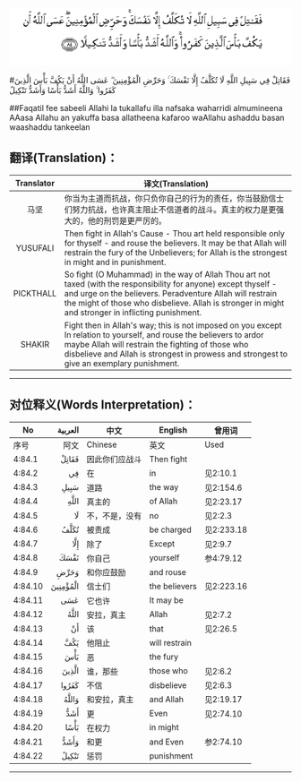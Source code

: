 ![004:084](images/004_084.gif)

#فَقَاتِلْ فِي سَبِيلِ اللَّهِ لَا تُكَلَّفُ إِلَّا نَفْسَكَ ۚ وَحَرِّضِ الْمُؤْمِنِينَ ۖ عَسَى اللَّهُ أَنْ يَكُفَّ بَأْسَ الَّذِينَ كَفَرُوا ۚ وَاللَّهُ أَشَدُّ بَأْسًا وَأَشَدُّ تَنْكِيلً 

##Faqatil fee sabeeli Allahi la tukallafu illa nafsaka waharridi almumineena AAasa Allahu an yakuffa basa allatheena kafaroo waAllahu ashaddu basan waashaddu tankeelan 

## 翻译(Translation)：

| Translator | 译文(Translation)                                            |
| :--------: | ------------------------------------------------------------ |
|    马坚    | 你当为主道而抗战，你只负你自己的行为的责任，你当鼓励信士们努力抗战，也许真主阻止不信道者的战斗。真主的权力是更强大的，他的刑罚是更严厉的。 |
|  YUSUFALI  | Then fight in Allah's Cause - Thou art held responsible only for thyself - and rouse the believers. It may be that Allah will restrain the fury of the Unbelievers; for Allah is the strongest in might and in punishment. |
| PICKTHALL  | So fight (O Muhammad) in the way of Allah Thou art not taxed (with the responsibility for anyone) except thyself - and urge on the believers. Peradventure Allah will restrain the might of those who disbelieve. Allah is stronger in might and stronger in inflicting punishment. |
|   SHAKIR   | Fight then in Allah's way; this is not imposed on you except In relation to yourself, and rouse the believers to ardor maybe Allah will restrain the fighting of those who disbelieve and Allah is strongest in prowess and strongest to give an exemplary punishment. |

---

## 对位释义(Words Interpretation)：

| No   | العربية | 中文    | English | 曾用词 |
| ---- | ------: | ------- | ------- | ------ |
| 序号 |    阿文 | Chinese | 英文    | Used   |
| 4:84.1  | فَقَاتِلْ    | 因此你们应战斗 | Then fight    |            |
| 4:84.2  | فِي       | 在             | in            | 见2:10.1   |
| 4:84.3  | سَبِيلِ     | 道路           | the way       | 见2:154.6  |
| 4:84.4  | اللَّهِ     | 真主的         | of Allah      | 见2:23.17  |
| 4:84.5  | لَا       | 不，不是，没有 | no            | 见2:2.3    |
| 4:84.6  | تُكَلَّفُ     | 被责成         | be charged    | 见2:233.18 |
| 4:84.7  | إِلَّا      | 除了           | Except        | 见2:9.7    |
| 4:84.8  | نَفْسَكَ     | 你自己         | yourself      | 参4:79.12  |
| 4:84.9  | وَحَرِّضِ     | 和你应鼓励     | and rouse     |            |
| 4:84.10 | الْمُؤْمِنِينَ | 信士们         | the believers | 见2:223.16 |
| 4:84.11 | عَسَى      | 它也许         | It may be     |            |
| 4:84.12 | اللَّهُ     | 安拉，真主     | Allah         | 见2:7.2 |
| 4:84.13 | أَنْ       | 该             | that          | 见2:26.5   |
| 4:84.14 | يَكُفَّ      | 他阻止         | will restrain |            |
| 4:84.15 | بَأْسَ      | 恶             | the fury      |            |
| 4:84.16 | الَّذِينَ    | 谁，那些       | those who     | 见2:6.2    |
| 4:84.17 | كَفَرُوا    | 不信           | disbelieve    | 见2:6.3    |
| 4:84.18 | وَاللَّهُ    | 和安拉，真主   | and Allah     | 见2:19.17  |
| 4:84.19 | أَشَدُّ      | 更             | Even          | 见2:74.10  |
| 4:84.20 | بَأْسًا     | 在权力         | in might      |            |
| 4:84.21 | وَأَشَدُّ     | 和更           | and Even      | 参2:74.10  |
| 4:84.22 | تَنْكِيلً    | 惩罚           | punishment    |            |

---
